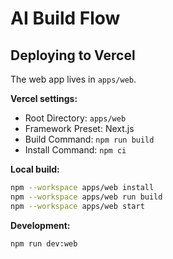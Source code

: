 # AI Build Flow

## Deploying to Vercel

The web app lives in `apps/web`.

**Vercel settings:**
- Root Directory: `apps/web`
- Framework Preset: Next.js
- Build Command: `npm run build`
- Install Command: `npm ci`

**Local build:**
```bash
npm --workspace apps/web install
npm --workspace apps/web run build
npm --workspace apps/web start
```

**Development:**
```bash
npm run dev:web
```
